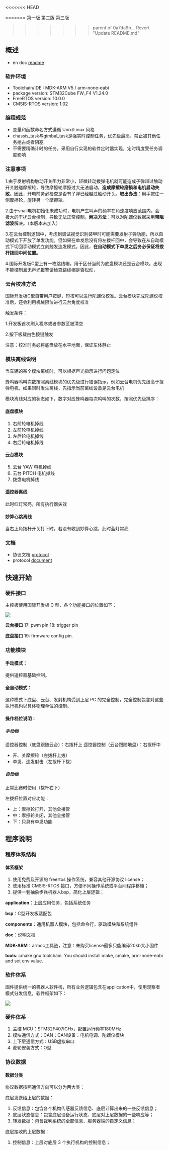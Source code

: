 <<<<<<< HEAD

=======
第一版
第二版
第三版
>>>>>>> parent of 0a7da9b... Revert "Update README.md"
## 概述

- en doc   [readme](doc/en/readme.md)

### 软件环境

 - Toolchain/IDE : MDK-ARM V5 / arm-none-eabi
 - package version: STM32Cube FW_F4 V1.24.0
 - FreeRTOS version: 10.0.0
 - CMSIS-RTOS version: 1.02

### 编程规范

- 变量和函数命名方式遵循 Unix/Linux 风格
- chassis\_task与gimbal\_task是强实时控制任务，优先级最高，禁止被其他任务抢占或者阻塞
- 不需要精确计时的任务，采用自行实现的软件定时器实现，定时精度受任务调度影响

### 注意事项

1.由于发射机构触动开关阻力非常小，轻微转动拨弹电机就可能造成子弹越过触动开关触碰摩擦轮，导致摩擦轮摩擦过大无法启动，**造成摩擦轮磨损和电机启动失败**。因此，开电前务必检查是否有子弹已经越过触动开关。**取出办法**：用手按住一侧摩擦轮，旋转另一个摩擦轮。

2.由于snail电机初始化未成功时，电机产生叫声的频率在角速度响应范围内，会极大的干扰云台控制，导致无法正常控制。**解决方法**：可以对陀螺仪数据采用**带阻滤波**解决。（本版本未加入）

3.在云台控制逻辑中，考虑到调试视觉识别装甲时可能需要发射子弹功能，所以自动模式下开放了单发功能。但如果在单发后没有将左拨杆回中，会导致在从自动模式下切回手动模式立刻触发连发模式。因此，**在自动模式下单发之后务必保证将拨杆拨回中间位置。**

4.国际开发板C型上有一枚跳线帽，用于区分当前为底盘模块还是云台模块。出现不能控制且无声光报警请检查跳线帽是否松动，

### 云台校准方法

国际开发板C型自带用户按键，短按可以进行陀螺仪校准。云台模块完成陀螺仪校准后，还会利用机械限位进行云台角度校准

触发条件：

1.开发板首次刷入程序或者参数区被清空

2.按下板载白色按键触发

注意：校准时务必将底盘放在水平地面，保证车体静止

### 模块离线说明

当车辆的某个模块离线时，可以根据声光指示进行问题定位

蜂鸣器鸣叫次数按照离线模块的优先级进行错误指示，例如云台电机优先级高于拨弹电机，如果同时发生离线，先指示当前离线设备是云台电机

模块离线对应的状态如下，数字对应蜂鸣器每次鸣叫的次数，按照优先级排序：

#### 底盘模块

1. 右前轮电机掉线
2. 左前轮电机掉线
3. 左后轮电机掉线
4. 右后轮电机掉线

#### 云台模块

5. 云台 YAW 电机掉线
6. 云台 PITCH 电机掉线
7. 拨盘电机掉线

#### 遥控器离线

此时红灯常亮，所有执行器失效

#### 妙算心跳离线

当右上角拨杆开关打下时，若没有收到妙算心跳，此时蓝灯常亮

### 文档

- 协议文档  [protocol](doc/ch/protocol.md)
- protocol [document](doc/en/protocol.md)

## 快速开始

### 硬件接口

主控板使用国际开发板 C 型，各个功能接口的位置如下：

![](doc/image/hardware.png)

**云台接口**
17: pwm pin
18: trigger pin

**底盘接口**
19: firmware config pin.

### 功能模块

#### 手动模式：

提供遥控器基础控制。

#### 全自动模式：

这种模式下底盘、云台、发射机构受到上层 PC 的完全控制，完全控制包含对这些执行机构以具体物理单位的控制。

#### 操作档位说明：

##### 手动档

遥控器控制（底盘跟随云台）：右拨杆上
遥控器控制（云台跟随地盘）：右拨杆中

- 开、关摩擦轮（左拨杆上拨）
- 单发、连发射击（左拨杆下拨）

##### 自动档

正常比赛时使用（拨杆右下）

左拨杆位置对应功能：

- 上：摩擦轮打开，其他全接管
- 中：摩擦轮关闭，其他全接管
- 下：只具有单发功能

## 程序说明

### 程序体系结构

#### 体系框架

1. 使用免费及开源的 freertos 操作系统，兼容其他开源协议 license；
2. 使用标准 CMSIS-RTOS 接口，方便不同操作系统或平台间程序移植；
3. 提供一套抽象步兵机器人bsp，简化上层逻辑；

**application**：上层应用任务，包括系统任务

**bsp**：C型开发板适配包

**components**：通用机器人模块，包括命令行，驱动模块和系统组件

**doc**：说明文档

**MDK-ARM**：armcc工具链，注意：未购买license最多只能编译20kb大小固件

**tools**: cmake gnu toolchain. You should install make, cmake, arm-none-eabi and set env value.

### 软件体系

固件提供统一的机器人软件栈，所有业务逻辑包含在application中，使用观察者模式分发信息，软件框架如下：

![](doc/image/software.png)

### 硬件体系

1. 主控 MCU：STM32F407IGHx，配置运行频率180MHz
2. 模块通信方式：CAN；CAN设备：电机电调、陀螺仪模块
3. 上下层通信方式：USB虚拟串口
4. 麦轮安装方式：O型

### 协议数据

#### 数据分类

协议数据按照通信方向可以分为两大类：

底层发送给上层的数据：

1. 反馈信息：包含各个机构传感器反馈信息、底层计算出来的一些反馈信息；
2. 底层状态信息：包含底层设备运行状态、底层对上层数据的一些响应等；
3. 转发数据：包含裁判系统的全部信息、服务器端的自定义信息；

底层接收的上层数据：

1. 控制信息：上层对底层 3 个执行机构的控制信息；
